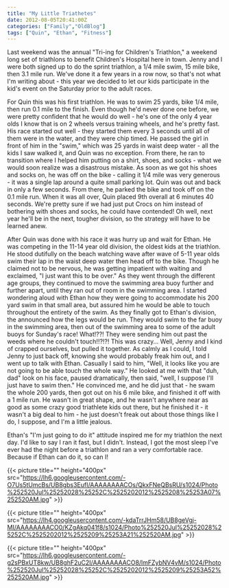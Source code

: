```yaml
---
title: "My Little Triathetes"
date: 2012-08-05T20:41:00Z
categories: ["Family","OldBlog"]
tags: ["Quin", "Ethan", "Fitness"]
---
```


Last weekend was the annual "Tri-ing for Children's Triathlon," a weekend long set of triathlons to benefit Children's Hospital here in town. Jenny and I were both signed up to do the sprint triathlon, a 1/4 mile swim, 15 mile bike, then 3.1 mile run. We've done it a few years in a row now, so that's not what I'm writing about - this year we decided to let our kids participate in the kid's event on the Saturday prior to the adult races.

For Quin this was his first triathlon. He was to swim 25 yards, bike 1/4 mile, then run 0.1 mile to the finish. Even though he'd never done one before, we were pretty confident that he would do well - he's one of the only 4 year olds I know that is on 2 wheels versus training wheels, and he's pretty fast. His race started out well - they started them every 3 seconds until all of them were in the water, and they were chip timed. He passed the girl in front of him in the "swim," which was 25 yards in waist deep water - all the kids I saw walked it, and Quin was no exception. From there, he ran to transition where I helped him putting on a shirt, shoes, and socks - what we would soon realize was a disastrous mistake. As soon as we got his shoes and socks on, he was off on the bike - calling it 1/4 mile was very generous - it was a single lap around a quite small parking lot. Quin was out and back in only a few seconds. From there, he parked the bike and took off on the 0.1 mile run. When it was all over, Quin placed 9th overall at 6 minutes 40 seconds. We're pretty sure if we had just put Crocs on him instead of bothering with shoes and socks, he could have contended! Oh well, next year he'll be in the next, tougher division, so the strategy will have to be learned anew.

After Quin was done with his race it was hurry up and wait for Ethan. He was competing in the 11-14 year old division, the oldest kids at the triathlon. He stood dutifully on the beach watching wave after wave of 5-11 year olds swim their lap in the waist deep water then head off to the bike. Though he claimed not to be nervous, he was getting impatient with waiting and exclaimed, "I just want this to be over." As they went through the different age groups, they continued to move the swimming area buoy further and further apart, until they ran out of room in the swimming area. I started wondering aloud with Ethan how they were going to accommodate his 200 yard swim in that small area, but assured him he would be able to touch throughout the entirety of the swim. As they finally got to Ethan's division, the announced how the legs would be run. They would swim to the far buoy in the swimming area, then out of the swimming area to some of the adult buoys for Sunday's race! What!??! They were sending him out past the weeds where he couldn't touch!!?!?! This was crazy... Well, Jenny and I kind of crapped ourselves, but pulled it together. As calmly as I could, I told Jenny to just back off, knowing she would probably freak him out, and I went up to talk with Ethan. Casually I said to him, "Well, it looks like you are not going to be able touch the whole way." He looked at me with that "duh, dad" look on his face, paused dramatically, then said, "well, I suppose I'll just have to swim then." He convinced me, and he did just that - he swam the whole 200 yards, then got out on his 6 mile bike, and finished it off with a 1 mile run. He wasn't in great shape, and he wasn't anywhere near as good as some crazy good triathlete kids out there, but he finished it - it wasn't a big deal to him - he just doesn't freak out about those things like I do, I suppose, and I'm a little jealous.

Ethan's "I'm just going to do it" attitude inspired me for my triathlon the next day. I'd like to say I ran it fast, but I didn't. Instead, I got the most sleep I've ever had the night before a triathlon and ran a very comfortable race. Because if Ethan can do it, so can I!

{{< picture title="" height="400px" src="https://lh6.googleusercontent.com/-O7Us5tUmcBs/UB8gbs3EufI/AAAAAAAACOs/QkxFNeQBsRU/s1024/Photo%252520Jul%25252028%25252C%2525202012%2525208%25253A07%252520AM.jpg" >}}

{{< picture title="" height="400px" src="https://lh4.googleusercontent.com/-kdaTrrJHm58/UB8geVgj-MI/AAAAAAAACO0/KZgAkq041f8/s1024/Photo%252520Jul%25252028%25252C%2525202012%2525209%25253A21%252520AM.jpg" >}}

{{< picture title="" height="400px" src="https://lh6.googleusercontent.com/-g2sPBxUT8kw/UB8ghF2uC2I/AAAAAAAACO8/lmFZybNV4vM/s1024/Photo%252520Jul%25252028%25252C%2525202012%2525209%25253A52%252520AM.jpg" >}}
